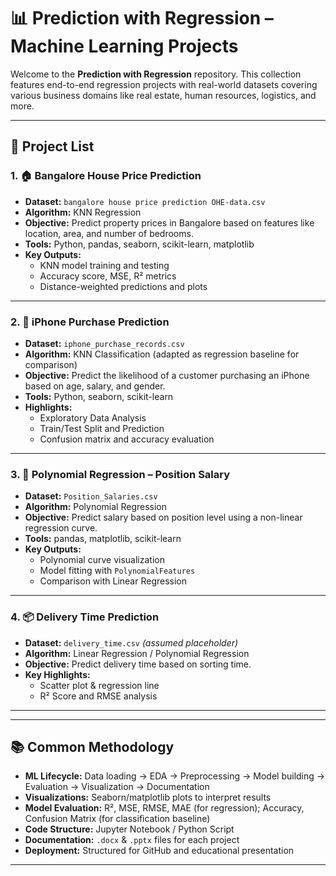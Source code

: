 # 📊 Prediction with Regression – Machine Learning Projects

Welcome to the **Prediction with Regression** repository. This collection features end-to-end regression projects with real-world datasets covering various business domains like real estate, human resources, logistics, and more.

---

## 📁 Project List

### 1. 🏠 Bangalore House Price Prediction
- **Dataset:** `bangalore house price prediction OHE-data.csv`
- **Algorithm:** KNN Regression
- **Objective:** Predict property prices in Bangalore based on features like location, area, and number of bedrooms.
- **Tools:** Python, pandas, seaborn, scikit-learn, matplotlib
- **Key Outputs:**
  - KNN model training and testing
  - Accuracy score, MSE, R² metrics
  - Distance-weighted predictions and plots

---

### 2. 📱 iPhone Purchase Prediction
- **Dataset:** `iphone_purchase_records.csv`
- **Algorithm:** KNN Classification (adapted as regression baseline for comparison)
- **Objective:** Predict the likelihood of a customer purchasing an iPhone based on age, salary, and gender.
- **Tools:** Python, seaborn, scikit-learn
- **Highlights:**
  - Exploratory Data Analysis
  - Train/Test Split and Prediction
  - Confusion matrix and accuracy evaluation

---

### 3. 🧮 Polynomial Regression – Position Salary
- **Dataset:** `Position_Salaries.csv`
- **Algorithm:** Polynomial Regression
- **Objective:** Predict salary based on position level using a non-linear regression curve.
- **Tools:** pandas, matplotlib, scikit-learn
- **Key Outputs:**
  - Polynomial curve visualization
  - Model fitting with `PolynomialFeatures`
  - Comparison with Linear Regression

---

### 4. 📦 Delivery Time Prediction
- **Dataset:** `delivery_time.csv` *(assumed placeholder)*
- **Algorithm:** Linear Regression / Polynomial Regression
- **Objective:** Predict delivery time based on sorting time.
- **Key Highlights:**
  - Scatter plot & regression line
  - R² Score and RMSE analysis

---

---

## 📚 Common Methodology

- **ML Lifecycle:** Data loading → EDA → Preprocessing → Model building → Evaluation → Visualization → Documentation
- **Visualizations:** Seaborn/matplotlib plots to interpret results
- **Model Evaluation:** R², MSE, RMSE, MAE (for regression); Accuracy, Confusion Matrix (for classification baseline)
- **Code Structure:** Jupyter Notebook / Python Script
- **Documentation:** `.docx` & `.pptx` files for each project
- **Deployment:** Structured for GitHub and educational presentation

---


